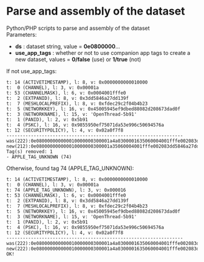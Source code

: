# Parse and assembly of the dataset
Python/PHP scripts to parse and assembly of the dataset  
Parameters:  
- **ds** : dataset string, value = **0e0800000**...  
- **use_app_tags** : whether or not to use companion app tags to create a new dataset, values = **0/false** (use) or **1/true** (not)  

If not use_app_tags:
~~~
t: 14 (ACTIVETIMESTAMP), l: 8, v: 0x0000000000010000
t:  0 (CHANNEL), l: 3, v: 0x00001a
t: 53 (CHANNELMASK), l: 6, v: 0x0004001fffe0
t:  2 (EXTPANID), l: 8, v: 0x3dd5846a27dd139f
t:  7 (MESHLOCALPREFIX), l: 8, v: 0xfdec29c2f04b4b23
t:  5 (NETWORKKEY), l: 16, v: 0x45005945ef9dbed88082d208673dad0f
t:  3 (NETWORKNAME), l: 15, v: 'OpenThread-5b91'
t:  1 (PANID), l: 2, v: 0x5b91
t:  4 (PSKC), l: 16, v: 0x9855950ef75071da53e996c50694576a
t: 12 (SECURITYPOLICY), l: 4, v: 0x02a0f7f8
-----------------------------------------------------------------
was(222):0e080000000000010000000300001a4a0300001635060004001fffe002083dd5846a27dd139f0708fdec29c2f04b4b23051045005945ef9dbed88082d208673dad0f030f4f70656e5468726561642d3562393101025b9104109855950ef75071da53e996c50694576a0c0402a0f7f8
new(212):0e080000000000010000000300001a35060004001fffe002083dd5846a27dd139f0708fdec29c2f04b4b23051045005945ef9dbed88082d208673dad0f030f4f70656e5468726561642d3562393101025b9104109855950ef75071da53e996c50694576a0c0402a0f7f8
Tag(s) removed: 1
- APPLE_TAG_UNKNOWN (74)
~~~  
  
Otherwise, found tag 74 (APPLE_TAG_UNKNOWN):
~~~
t: 14 (ACTIVETIMESTAMP), l: 8, v: 0x0000000000010000
t:  0 (CHANNEL), l: 3, v: 0x00001a
t: 74 (APPLE_TAG_UNKNOWN), l: 3, v: 0x000016
t: 53 (CHANNELMASK), l: 6, v: 0x0004001fffe0
t:  2 (EXTPANID), l: 8, v: 0x3dd5846a27dd139f
t:  7 (MESHLOCALPREFIX), l: 8, v: 0xfdec29c2f04b4b23
t:  5 (NETWORKKEY), l: 16, v: 0x45005945ef9dbed88082d208673dad0f
t:  3 (NETWORKNAME), l: 15, v: 'OpenThread-5b91'
t:  1 (PANID), l: 2, v: 0x5b91
t:  4 (PSKC), l: 16, v: 0x9855950ef75071da53e996c50694576a
t: 12 (SECURITYPOLICY), l: 4, v: 0x02a0f7f8
-----------------------------------------------------------------
was(222):0e080000000000010000000300001a4a0300001635060004001fffe002083dd5846a27dd139f0708fdec29c2f04b4b23051045005945ef9dbed88082d208673dad0f030f4f70656e5468726561642d3562393101025b9104109855950ef75071da53e996c50694576a0c0402a0f7f8
new(222):0e080000000000010000000300001a4a0300001635060004001fffe002083dd5846a27dd139f0708fdec29c2f04b4b23051045005945ef9dbed88082d208673dad0f030f4f70656e5468726561642d3562393101025b9104109855950ef75071da53e996c50694576a0c0402a0f7f8
OK!
~~~
